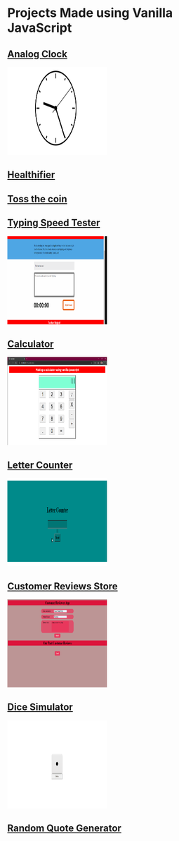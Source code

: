 # Projects Made using Vanilla JavaScript
## <a href="analog_clock">Analog Clock</a>
<a href="https://tush-tr.github.io/vanilla_js_projects/analog_clock/"><img src="analog_clock/preview.gif" height="200" width="45%"></a>

## <a href="https://tush-tr.github.io/vanilla_js_projects/healthyfier/">Healthifier</a>

## <a href="https://tush-tr.github.io/vanilla_js_projects/coin_toss/">Toss the coin</a>

## <a href="typing-speed-tester">Typing Speed Tester</a>
<a href="https://tush-tr.github.io/vanilla_js_projects/typing-speed-tester/"><img src="typing-speed-tester/preview.gif" height="200" width="45%"></a>

## <a href="calculator_js">Calculator</a>
<a href="https://tush-tr.github.io/vanilla_js_projects/calculatr_js/"><img src="calculator_js/image.png" height="200" width="45%"></a>

## <a href="letter-counter">Letter Counter</a>
<a href="https://tush-tr.github.io/vanilla_js_projects/letter-counter/"><img src="letter-counter/preview.gif" height="200" width="45%"></a>

## <a href="customer-reviews">Customer Reviews Store</a>
<a href="https://tush-tr.github.io/vanilla_js_projects/customer-reviews/"><img src="customer-reviews/preview.gif" height="200" width="45%"></a>

## <a href="dice-simulator">Dice Simulator</a>
<a href="https://tush-tr.github.io/vanilla_js_projects/dice-simulator/"><img src="dice-simulator/preview.gif" height="200" width="45%"></a>


## <a href="random-quote-generator">Random Quote Generator</a>
<!-- <a href="https://tush-tr.github.io/vanilla_js_projects/customer-reviews/"><img src="customer-reviews/preview.gif" height="200" width="45%"></a> -->
